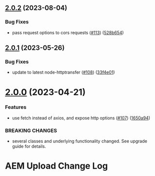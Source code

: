 ## [2.0.2](https://github.com/adobe/aem-upload/compare/v2.0.1...v2.0.2) (2023-08-04)


### Bug Fixes

* pass request options to cors requests ([#113](https://github.com/adobe/aem-upload/issues/113)) ([528b654](https://github.com/adobe/aem-upload/commit/528b65497de300f6d22a4b81d54dd49f907e47f3))

## [2.0.1](https://github.com/adobe/aem-upload/compare/v2.0.0...v2.0.1) (2023-05-26)


### Bug Fixes

* update to latest node-httptransfer ([#108](https://github.com/adobe/aem-upload/issues/108)) ([33f4e01](https://github.com/adobe/aem-upload/commit/33f4e01ca22dfcf759954a9373c6d980ad6f2430))

# [2.0.0](https://github.com/adobe/aem-upload/compare/v1.5.0...v2.0.0) (2023-04-21)


### Features

* use fetch instead of axios, and expose http options ([#107](https://github.com/adobe/aem-upload/issues/107)) ([1650a94](https://github.com/adobe/aem-upload/commit/1650a940279f41d420487c58da66b2c31eec0804))


### BREAKING CHANGES

* several classes and underlying functionality changed. See upgrade guide for details.

# AEM Upload Change Log
